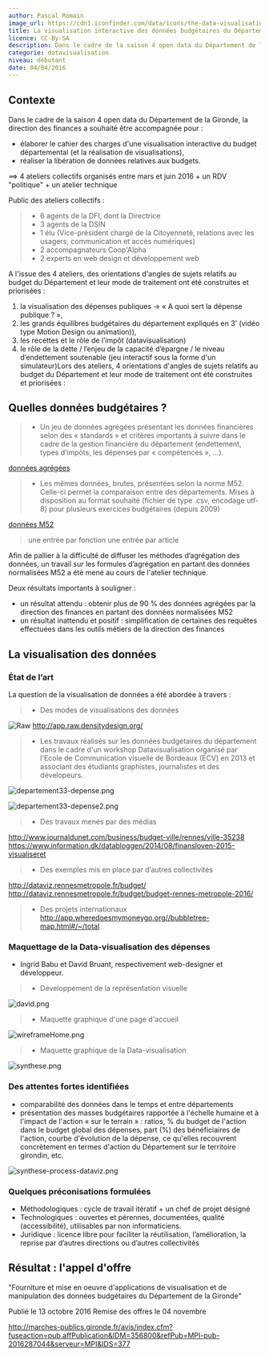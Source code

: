 ```yaml
---
author: Pascal Romain
image_url: https://cdn1.iconfinder.com/data/icons/the-data-visualisation-catalogue-set-i/130/nightingale_rose_chart-128.png
title: La visualisation interactive des données budgétaires du Département de la Gironde
licence: CC-By-SA
description: Dans le cadre de la saison 4 open data du Département de la Gironde, la direction des finances a souhaité être accompagnée pour élaborer le cahier des charges d'une visualisation interactive du budget départemental (et la réalisation de visualisations), et réaliser la libération de données relatives aux budgets.
categorie: datavisualisation
niveau: débutant
date: 04/04/2016
---
```


## Contexte

Dans le cadre de la saison 4 open data du Département de la Gironde, la direction des finances a souhaité être accompagnée pour :
- élaborer le cahier des charges d'une visualisation interactive du budget départemental (et la réalisation de visualisations),
- réaliser la libération de données relatives aux budgets.

==> 4 ateliers collectifs organisés entre mars et juin 2016 + un RDV "politique" + un atelier technique

Public des ateliers collectifs :
> - 6 agents de la DFI, dont la Directrice
> - 3 agents de la DSIN
> - 1 élu (Vice-président chargé de la Citoyenneté, relations avec les usagers, communication et accès numériques)
> - 2 accompagnateurs Coop'Alpha
> - 2 experts en web design et développement web

A l'issue des 4 ateliers, des orientations d'angles de sujets relatifs au budget du Département et leur mode de traitement ont été construites et priorisées  :

1. la visualisation des dépenses publiques → « A quoi sert la dépense publique ? »,
2. les grands équilibres budgétaires du département expliqués en 3’ (vidéo type Motion Design ou animation)),
3. les recettes et le rôle de l’impôt (datavisualisation)
4. le rôle de la dette / l’enjeu de la capacité d’épargne / le niveau d’endettement soutenable (jeu interactif sous la forme d'un simulateur)Lors des ateliers, 4 orientations d'angles de sujets relatifs au budget du Département et leur mode de traitement ont été construites et priorisées  :

## Quelles données budgétaires ?

> - Un jeu de données agrégées présentant les données financières selon des « standards » et critères importants à suivre dans le cadre de la gestion financière du département (endettement, types d’impôts, les dépenses par « compétences », …).

[données agrégées](https://github.com/infolab-cd33/datalunch/blob/master/img/dataviz_finances/projet%20dataviz%20pr%20Alfresco%20V1%20%20SPPB%20-1.ods)

> - Les mêmes données, brutes, présentées selon la norme M52. Celle-ci permet la comparaison entre des départements. Mises à disposition au format souhaité (fichier de type .csv, encodage utf-8) pour plusieurs exercices budgétaires (depuis 2009)

[données M52](https://github.com/infolab-cd33/datalunch/blob/master/img/dataviz_finances/CreditsRealisesFonctionCA2009-2013.ods)

> une entrée par fonction
> une entrée par article

Afin de pallier à la difficulté de diffuser les méthodes d’agrégation des données, un travail sur les formules d’agrégation en partant des données normalisées M52 a été mené au cours de l'atelier technique.

Deux résultats importants à souligner :

- un résultat attendu : obtenir plus de 90 % des données agrégées par la direction des finances en partant des données normalisées M52
- un résultat inattendu et positif : simplification de certaines des requêtes effectuées dans les outils métiers de la direction des finances

## La visualisation des données

### État de l’art
La question de la visualisation de données a été abordée à travers :

> - Des modes de visualisations des données

![Raw](https://raw.githubusercontent.com/infolab-cd33/datalunch/master/img/dataviz_finances/raw_1.png)
http://app.raw.densitydesign.org/

> - Les travaux réalisés sur les données budgétaires du département dans le cadre d'un workshop Datavisualisation organisé par l'Ecole de Communication visuelle de Bordeaux (ECV) en 2013 et associant des étudiants graphistes, journalistes et des dévelopeurs.

![departement33-depense.png](https://raw.githubusercontent.com/infolab-cd33/datalunch/master/img/dataviz_finances/departement33-depense.png)

![departement33-depense2.png](https://raw.githubusercontent.com/infolab-cd33/datalunch/master/img/dataviz_finances/departement33-depense2.png)

> - Des travaux menés par des médias

http://www.journaldunet.com/business/budget-ville/rennes/ville-35238
https://www.information.dk/databloggen/2014/08/finansloven-2015-visualiseret

> - Des exemples mis en place par d’autres collectivités

http://dataviz.rennesmetropole.fr/budget/
http://dataviz.rennesmetropole.fr/budget/budget-rennes-metropole-2016/

> - Des projets internationaux
http://app.wheredoesmymoneygo.org//bubbletree-map.html#/~/total


### Maquettage de la Data-visualisation des dépenses
- Ingrid Babu et David Bruant, respectivement web-designer et développeur.

> - Développement de la représentation visuelle

![david.png](https://raw.githubusercontent.com/infolab-cd33/datalunch/master/img/dataviz_finances/david.png)

> - Maquette graphique d'une page d'accueil

![wireframeHome.png](https://raw.githubusercontent.com/infolab-cd33/datalunch/master/img/dataviz_finances/wireframeHome.png)

> - Maquette graphique de la Data-visualisation

![synthese.png](https://raw.githubusercontent.com/infolab-cd33/datalunch/master/img/dataviz_finances/synthese.png)

### Des attentes fortes identifiées

- comparabilité des données dans le temps et entre départements
- présentation des masses budgétaires rapportée à l'échelle humaine et à l'impact de l'action « sur le terrain » :
ratios, % du budget de l'action dans le budget global des dépenses, part (%) des bénéficiaires de l'action, courbe d'évolution de la dépense, ce qu'elles recouvrent concrètement en termes d'action du Département sur le territoire girondin, etc.

![synthese-process-dataviz.png](https://raw.githubusercontent.com/infolab-cd33/datalunch/master/img/dataviz_finances/synthese-process-dataviz.png)

### Quelques préconisations formulées

- Méthodologiques : cycle de travail itératif + un chef de projet désigné
- Technologiques : ouvertes et pérennes, documentées, qualité (accessibilité), utilisables par non informaticiens.
- Juridique : licence libre pour faciliter la réutilisation, l’amélioration, la reprise par d’autres directions ou d’autres collectivités


## Résultat : l'appel d'offre

"Fourniture et mise en oeuvre d'applications de visualisation et de manipulation des données budgétaires du Département de la Gironde"

Publié le 13 octobre 2016
Remise des offres le 04 novembre

http://marches-publics.gironde.fr/avis/index.cfm?fuseaction=pub.affPublication&IDM=356800&refPub=MPI-pub-2016287044&serveur=MPI&IDS=377
